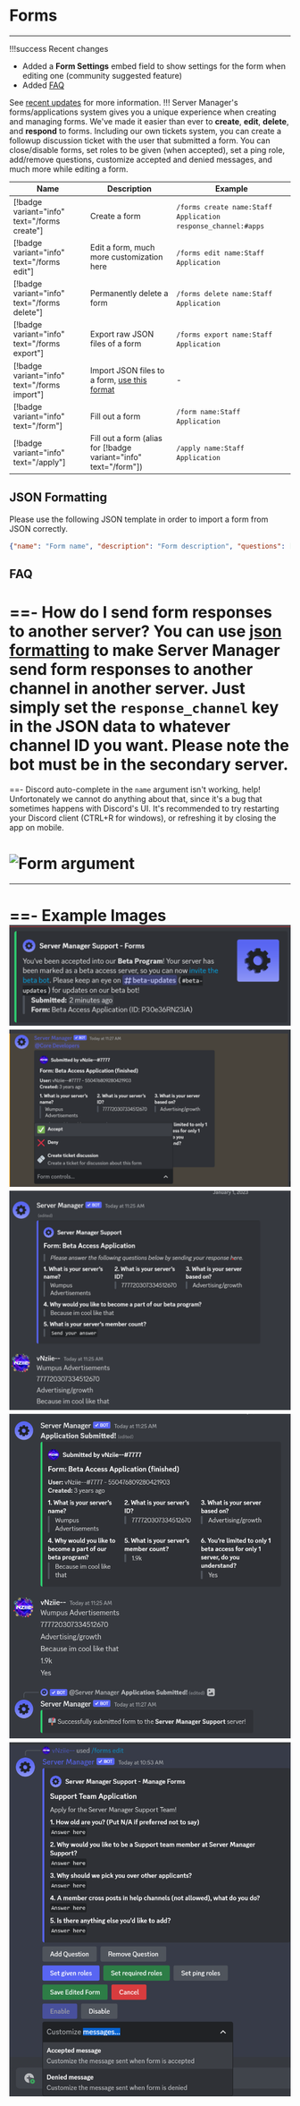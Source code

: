 # Forms
---

!!!success Recent changes
- Added a **Form Settings** embed field to show settings for the form when editing one (community suggested feature)
- Added [FAQ](#faq)

See [recent updates](/updates) for more information.
!!!
Server Manager's forms/applications system gives you a unique experience when creating and managing forms. We've made it easier than ever to **create**, **edit**, **delete**, and **respond** to forms. Including our own tickets system, you can create a followup discussion ticket with the user that submitted a form. You can close/disable forms, set roles to be given (when accepted), set a ping role, add/remove questions, customize accepted and denied messages, and much more while editing a form.

Name | Description | Example |
--- | --- | --- |
[!badge variant="info" text="/forms create"] | Create a form | `/forms create name:Staff Application response_channel:#apps`
[!badge variant="info" text="/forms edit"] | Edit a form, much more customization here | `/forms edit name:Staff Application`
[!badge variant="info" text="/forms delete"] | Permanently delete a form | `/forms delete name:Staff Application`
[!badge variant="info" text="/forms export"] | Export raw JSON files of a form | `/forms export name:Staff Application`
[!badge variant="info" text="/forms import"] | Import JSON files to a form, [use this format](#json-formatting) | -
[!badge variant="info" text="/form"] | Fill out a form | `/form name:Staff Application`
[!badge variant="info" text="/apply"] | Fill out a form (alias for [!badge variant="info" text="/form"]) | `/apply name:Staff Application`

## JSON Formatting
Please use the following JSON template in order to import a form from JSON correctly.

```json
{"name": "Form name", "description": "Form description", "questions": ["Question 1", "Question 2", "Question 3"], "response_channel": VALID_CHANNEL_ID_INTEGER, "settings": {"given_roles": [ROLES_IDS_IN_LIST], "required_roles": [ROLE_IDS_IN_LIST], "ping_roles": [ROLE_IDS_IN_LIST], "accepted_message": "Put as `null` for default", "denied_message": "Put as `null` for default"}}
```

## FAQ
==- How do I send form responses to another server?
You can use [json formatting](#json-formatting) to make Server Manager send form responses to another channel in another server. Just simply set the `response_channel` key in the JSON data to whatever channel ID you want. Please note **the bot must be in the secondary server**.
===
==- Discord auto-complete in the `name` argument isn't working, help!
Unfortonately we cannot do anything about that, since it's a bug that sometimes happens with Discord's UI. It's recommended to try restarting your Discord client (CTRL+R for windows), or refreshing it by closing the app on mobile.

![Form argument](https://cdn.nziie.xyz/u/files/zXY6ZF8Re1kD)
===


---

==- Example Images
![Customized accepted message](/static/forms1.png)
![Manage a form](/static/forms2.png)
![Filling out a form (1)](/static/forms4.png)
![Finished form (2)](/static/forms3.png)
![Edit a form](/static/forms5.png)
===

